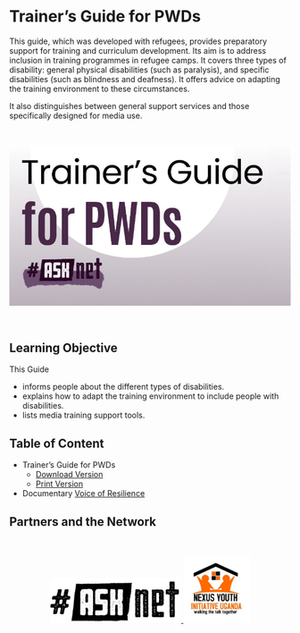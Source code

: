 # Trainer’s Guide for PWDs

This guide, which was developed with refugees, provides preparatory support for training and curriculum development. Its aim is to address inclusion in training programmes in refugee camps.
It covers three types of disability: general physical disabilities (such as paralysis), and specific disabilities (such as blindness and deafness). It offers advice on adapting the training environment to these circumstances.

It also distinguishes between general support services and those specifically designed for media use.

<br>

<p align="center" width="80%" >
 <img src="materials/images/pwd_cover.jpg" alt="pwd cover"/> </p>

<br>

## Learning Objective 
This Guide 
+ informs people about the different types of disabilities.
+ explains how to adapt the training environment to include people with disabilities.
+ lists media training support tools.

## Table of Content

+ Trainer’s Guide for PWDs
    + [Download Version](/materials/Trainers_Guide_PWDs-reduced_file.pdf)
    + [Print Version](/materials/Trainers_Guide_PWDs-Print.pdf)
+ Documentary [Voice of Resilience](https://www.youtube.com/watch?v=zccmWhQdZAo)

## Partners and the Network
<br>

<p align="center"; vertical-align="center"; width="100%" >
 <a href="https://asknet.community/"> <img height="80" src="/materials/images/asknet-logo.png" alt="ASKnet Logo"/> </a>
 <a href="https://www.linkedin.com/in/nexus-youth-initiative-uganda-b71229218/"> <img height="120" src="materials/images/nexus.jpg" alt="NEXUS YOUTH INITIATIVE Logo"/> </a> 
</p>
